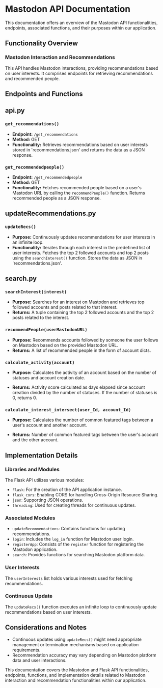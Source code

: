 # Mastodon API Documentation

This documentation offers an overview of the Mastodon API functionalities, endpoints, associated functions, and their purposes within our application.

## Functionality Overview

### Mastodon Interaction and Recommendations

This API handles Mastodon interactions, providing recommendations based on user interests. It comprises endpoints for retrieving recommendations and recommended people.

## Endpoints and Functions

## api.py

### `get_recommendations()`

- **Endpoint:** `/get_recommendations`
- **Method:** GET
- **Functionality:** Retrieves recommendations based on user interests stored in 'recommendations.json' and returns the data as a JSON response.

### `get_recommendedpeople()`

- **Endpoint:** `/get_recommendedpeople`
- **Method:** GET
- **Functionality:** Fetches recommended people based on a user's Mastodon URL by calling the `recommendPeople()` function. Returns recommended people as a JSON response.


## updateRecommendations.py

### `updateRecs()`

- **Purpose:** Continuously updates recommendations for user interests in an infinite loop.
- **Functionality:** Iterates through each interest in the predefined list of user interests. Fetches the top 2 followed accounts and top 2 posts using the `searchInterest()` function. Stores the data as JSON in 'recommendations.json'.

## search.py

### `searchInterest(interest)`

- **Purpose:** Searches for an interest on Mastodon and retrieves top followed accounts and posts related to that interest.
- **Returns:** A tuple containing the top 2 followed accounts and the top 2 posts related to the interest.

### `recommendPeople(userMastodonURL)`

- **Purpose:** Recommends accounts followed by someone the user follows on Mastodon based on the provided Mastodon URL.
- **Returns:** A list of recommended people in the form of account dicts.

### `calculate_activity(account)`

- **Purpose:** Calculates the activity of an account based on the number of statuses and account creation date.

- **Returns:** Activity score calculated as days elapsed since account creation divided by the number of statuses.
    If the number of statuses is 0, returns 0.

### `calculate_interest_intersect(user_Id, account_Id)`

- **Purpose:** Calculates the number of common featured tags between a user's account and another account.

- **Returns:** Number of common featured tags between the user's account and the other account.
    

## Implementation Details

### Libraries and Modules

The Flask API utilizes various modules:

- `Flask`: For the creation of the API application instance.
- `flask_cors`: Enabling CORS for handling Cross-Origin Resource Sharing.
- `json`: Supporting JSON operations.
- `threading`: Used for creating threads for continuous updates.

### Associated Modules

- `updateRecommendations`: Contains functions for updating recommendations.
- `login`: Includes the `log_in` function for Mastodon user login.
- `registerApp`: Consists of the `register` function for registering the Mastodon application.
- `search`: Provides functions for searching Mastodon platform data.

### User Interests

The `userInterests` list holds various interests used for fetching recommendations.

### Continuous Update

The `updateRecs()` function executes an infinite loop to continuously update recommendations based on user interests.

## Considerations and Notes

- Continuous updates using `updateRecs()` might need appropriate management or termination mechanisms based on application requirements.
- Recommendation accuracy may vary depending on Mastodon platform data and user interactions.

This documentation covers the Mastodon and Flask API functionalities, endpoints, functions, and implementation details related to Mastodon interaction and recommendation functionalities within our application.